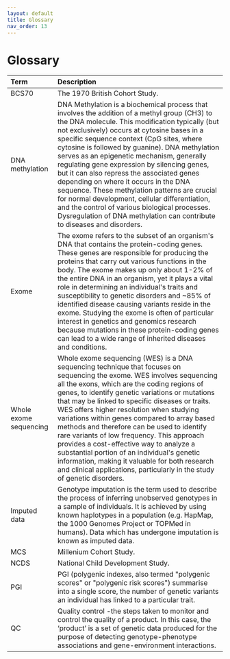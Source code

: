 ```yaml
---
layout: default
title: Glossary
nav_order: 13
---
```


# **Glossary** 

| Term      | Description  |
| :---            |      :---      |  
| BCS70 | The 1970 British Cohort Study. | 
| DNA methylation | DNA Methylation is a biochemical process that involves the addition of a methyl group (CH3) to the DNA molecule. This modification typically (but not exclusively) occurs at cytosine bases in a specific sequence context (CpG sites, where cytosine is followed by guanine). DNA methylation serves as an epigenetic mechanism, generally regulating gene expression by silencing genes, but it can also repress the associated genes depending on where it occurs in the DNA sequence. These methylation patterns are crucial for normal development, cellular differentiation, and the control of various biological processes. Dysregulation of DNA methylation can contribute to diseases and disorders.|
|Exome|The exome refers to the subset of an organism's DNA that contains the protein-coding genes. These genes are responsible for producing the proteins that carry out various functions in the body. The exome makes up only about 1-2% of the entire DNA in an organism, yet it plays a vital role in determining an individual's traits and susceptibility to genetic disorders and ~85% of identified disease causing variants reside in the exome. Studying the exome is often of particular interest in genetics and genomics research because mutations in these protein-coding genes can lead to a wide range of inherited diseases and conditions.|
| Whole exome sequencing |Whole exome sequencing (WES) is a DNA sequencing technique that focuses on sequencing the exome. WES involves sequencing all the exons, which are the coding regions of genes, to identify genetic variations or mutations that may be linked to specific diseases or traits. WES offers higher resolution when studying variations within genes compared to array based methods and therefore can be used to identify rare variants of low frequency. This approach provides a cost-effective way to analyze a substantial portion of an individual's genetic information, making it valuable for both research and clinical applications, particularly in the study of genetic disorders.|
| Imputed data| Genotype imputation is the term used to describe the process of inferring unobserved genotypes in a sample of individuals. It is achieved by using known haplotypes in a population (e.g. HapMap, the 1000 Genomes Project or TOPMed in humans). Data which has undergone imputation is known as imputed data. | 
| MCS        | Millenium Cohort Study.
| NCDS      | National Child Development Study.   |
| PGI |  PGI (polygenic indexes, also termed "polygenic scores" or "polygenic risk scores") summarise into a single score, the number of genetic variants an individual has linked to a particular trait.  | 
|QC | Quality control -the steps taken to monitor and control the quality of a product. In this case, the ‘product’ is a set of genetic data produced for the purpose of detecting genotype-phenotype associations and gene-environment interactions. | 
